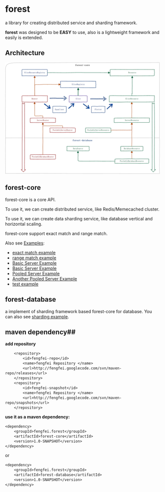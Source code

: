 # forest #

a library for creating distributed service and sharding framework.

**forest** was designed to be **EASY** to use, also is a lightweight framework and easily is extended.

## Architecture ##
![Architecture](doc/architecture.png)

## forest-core ##

forest-core is a core API. 

To use it, we can create distributed service, like Redis/Memecached cluster.

To use it, we can create data sharding service, like database vertical and horizontal scaling.

forest-core support exact match and range match.

Also see [Examples](https://github.com/wtt2012/forest/tree/master/forest-core/src/main/java/fengfei/forest/slice/example "Examples"):

 - [exact match example](https://github.com/wtt2012/forest/tree/master/forest-core/src/main/java/fengfei/forest/slice/example/AccuracyRouterExample.java "exact match example")
- [range match example](https://github.com/wtt2012/forest/tree/master/forest-core/src/main/java/fengfei/forest/slice/example/NavigableRouterExample.java "range match example")
- [Basic Server Example](https://github.com/wtt2012/forest/tree/master/forest-core/src/main/java/fengfei/forest/slice/example/ServerRouterExample.java "Basic Server Example")
- [Basic Server Example](https://github.com/wtt2012/forest/tree/master/forest-core/src/main/java/fengfei/forest/slice/example "Basic Server Example")
- [Pooled Server Example](https://github.com/wtt2012/forest/tree/master/forest-core/src/main/java/fengfei/forest/slice/example/PooledServerRouterExample.java "Pooled Server Example")
- [Another Pooled Server Example](https://github.com/wtt2012/forest/tree/master/forest-core/src/test/java/fengfei/forest/slice/server/example/PoolableServerExample.java "Another Pooled Server Example") 
- [test example](https://github.com/wtt2012/forest/tree/master/forest-core/src/test/java/fengfei/forest/slice "test example")



## forest-database ##

 a implement of sharding framework based forest-core for database.
 You can also see [sharding example](https://github.com/wtt2012/forest/tree/master/forest-database "sharding example]").

## maven dependency##
**add repository**

		<repository>
			<id>fengfei-repo</id>
			<name>fengfei Repository </name>
			<url>http://fengfei.googlecode.com/svn/maven-repo/releases</url>
		</repository>
		<repository>
			<id>fengfei-snapshot</id>
			<name>fengfei Repository </name>
			<url>http://fengfei.googlecode.com/svn/maven-repo/snapshots</url>
		</repository>

**use it as a maven dependency:**

    <dependency>
    	<groupId>fengfei.forest</groupId>
    	<artifactId>forest-core</artifactId>
    	<version>1.0-SNAPSHOT</version>
    </dependency>
or

    <dependency>
    	<groupId>fengfei.forest</groupId>
    	<artifactId>forest-database</artifactId>
    	<version>1.0-SNAPSHOT</version>
    </dependency>
